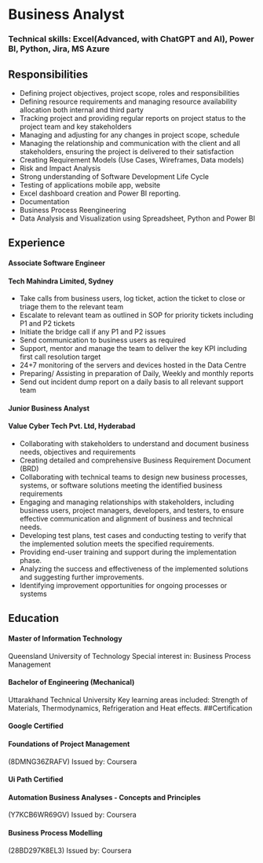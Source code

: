 # Business Analyst
### Technical skills: Excel(Advanced, with ChatGPT and AI), Power BI, Python, Jira, MS Azure
## Responsibilities
- Defining project objectives, project scope, roles and responsibilities
- Defining resource requirements and managing resource availability allocation both internal and third party
- Tracking project and providing regular reports on project status to the project team and key stakeholders
- Managing and adjusting for any changes in project scope, schedule
- Managing the relationship and communication with the client and all stakeholders, ensuring the project is delivered to their              satisfaction
- Creating Requirement Models (Use Cases, Wireframes, Data models)
- Risk and Impact Analysis
- Strong understanding of Software Development Life Cycle
- Testing of applications mobile app, website
- Excel dashboard creation and Power BI reporting.
- Documentation
- Business Process Reengineering
- Data Analysis and Visualization using Spreadsheet, Python and Power BI
## Experience
#### Associate Software Engineer
#### Tech Mahindra Limited, Sydney
- Take calls from business users, log ticket, action the ticket to close or triage them to the relevant team
- Escalate to relevant team as outlined in SOP for priority tickets including P1 and P2 tickets
- Initiate the bridge call if any P1 and P2 issues
- Send communication to business users as required
- Support, mentor and manage the team to deliver the key KPI including first call resolution target
- 24+7 monitoring of the servers and devices hosted in the Data Centre
- Preparing/ Assisting in preparation of Daily, Weekly and monthly reports
- Send out incident dump report on a daily basis to all relevant support team

#### Junior Business Analyst
#### Value Cyber Tech Pvt. Ltd, Hyderabad
- Collaborating with stakeholders to understand and document business needs, objectives and requirements
- Creating detailed and comprehensive Business Requirement Document (BRD)
- Collaborating with technical teams to design new business processes, systems, or software solutions meeting the identified business requirements
- Engaging and managing relationships with stakeholders, including business users, project managers, developers, and testers, to ensure effective communication and alignment of business 
  and technical needs.
- Developing test plans, test cases and conducting testing to verify that the implemented solution meets the specified requirements.
- Providing end-user training and support during the implementation phase.
- Analyzing the success and effectiveness of the implemented solutions and suggesting further improvements. 
- Identifying improvement opportunities for ongoing processes or systems
## Education
#### Master of Information Technology
Queensland University of Technology
Special interest in: Business Process Management
#### Bachelor of Engineering (Mechanical)
Uttarakhand Technical University 
Key learning areas included: Strength of Materials, Thermodynamics,
Refrigeration and Heat effects.
##Certification
#### Google Certified
#### Foundations of Project Management
(8DMNG36ZRAFV)
Issued by: Coursera
#### Ui Path Certified
#### Automation Business Analyses - Concepts and Principles
(Y7KCB6WR69GV)
Issued by: Coursera
#### Business Process Modelling
(28BD297K8EL3)
Issued by: Coursera

